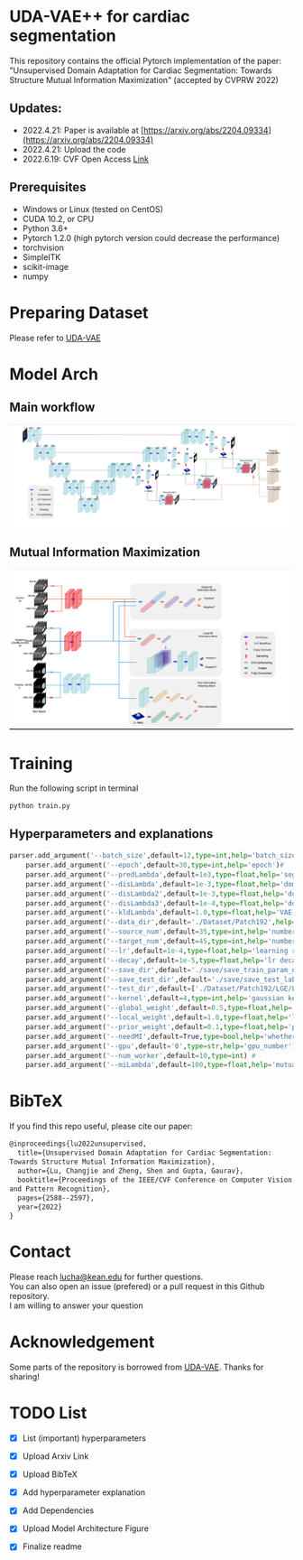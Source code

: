 # UDA-VAE++ for cardiac segmentation
This repository contains the official Pytorch implementation
of the paper: \
"Unsupervised Domain Adaptation for Cardiac Segmentation: Towards Structure Mutual Information Maximization" (accepted by CVPRW 2022)

## Updates:
- 2022.4.21: Paper is available at [https://arxiv.org/abs/2204.09334](https://arxiv.org/abs/2204.09334)
- 2022.4.21: Upload the code
- 2022.6.19: CVF Open Access [Link](https://openaccess.thecvf.com/content/CVPR2022W/Precognition/html/Lu_Unsupervised_Domain_Adaptation_for_Cardiac_Segmentation_Towards_Structure_Mutual_Information_CVPRW_2022_paper.html)

## Prerequisites
* Windows or Linux (tested on CentOS)
* CUDA 10.2, or CPU
* Python 3.6+
* Pytorch 1.2.0 (high pytorch version could decrease the performance)
* torchvision
* SimpleITK
* scikit-image
* numpy

# Preparing Dataset
Please refer to [UDA-VAE](https://github.com/FupingWu90/VarDA/tree/main/Dataset)

# Model Arch

## Main workflow
![workflow](https://github.com/LOUEY233/Toward-Mutual-Information/blob/main/repo/UDA-VAE2.png)

## Mutual Information Maximization
![mim](https://github.com/LOUEY233/Toward-Mutual-Information/blob/main/repo/MINE2.png)

# Training
Run the following script in terminal
```
python train.py
```

## Hyperparameters and explanations

```python
parser.add_argument('--batch_size',default=12,type=int,help='batch_size')#
    parser.add_argument('--epoch',default=30,type=int,help='epoch')#
    parser.add_argument('--predLambda',default=1e3,type=float,help='segmentation loss')#
    parser.add_argument('--disLambda',default=1e-3,type=float,help='domain distance loss 256 40 40(img size in multi-scale)')#
    parser.add_argument('--disLambda2',default=1e-3,type=float,help='domain distance loss 128 80 80 (img size in multi-scale)')#
    parser.add_argument('--disLambda3',default=1e-4,type=float,help='domain distance loss 64 160 160 (img size in multi-scale)')#
    parser.add_argument('--kldLambda',default=1.0,type=float,help='VAE loss')#
    parser.add_argument('--data_dir',default='./Dataset/Patch192',help='data_dir+(/source)or(/target)')#
    parser.add_argument('--source_num',default=35,type=int,help='number in source domain')#
    parser.add_argument('--target_num',default=45,type=int,help='number in target domain')#
    parser.add_argument('--lr',default=1e-4,type=float,help='learning rate')#
    parser.add_argument('--decay',default=1e-5,type=float,help='lr decay')#
    parser.add_argument('--save_dir',default='./save/save_train_param_num',type=str,help='save path')#
    parser.add_argument('--save_test_dir',default='./save/save_test_label_num',type=str,help='save test path')#
    parser.add_argument('--test_dir',default=['./Dataset/Patch192/LGE/LGE_Test/','./Dataset/Patch192/LGE/LGE_Vali/'],help='test dir')#
    parser.add_argument('--kernel',default=4,type=int,help='gaussian kernel size')#
    parser.add_argument('--global_weight',default=0.5,type=float,help='global MI')# we set the weight the same as the paper Deepinfo Max
    parser.add_argument('--local_weight',default=1.0,type=float,help='local MI')#
    parser.add_argument('--prior_weight',default=0.1,type=float,help='prior_MI')#
    parser.add_argument('--needMI',default=True,type=bool,help='whether need MI') #
    parser.add_argument('--gpu',default='0',type=str,help='gpu_number') #
    parser.add_argument('--num_worker',default=10,type=int) #
    parser.add_argument('--miLambda',default=100,type=float,help='mutual information loss')
```

# BibTeX

If you find this repo useful, please cite our paper:
```
@inproceedings{lu2022unsupervised,
  title={Unsupervised Domain Adaptation for Cardiac Segmentation: Towards Structure Mutual Information Maximization},
  author={Lu, Changjie and Zheng, Shen and Gupta, Gaurav},
  booktitle={Proceedings of the IEEE/CVF Conference on Computer Vision and Pattern Recognition},
  pages={2588--2597},
  year={2022}
}
```

# Contact
Please reach lucha@kean.edu for further questions.\
You can also open an issue (prefered) or a pull request in this Github repository.\
I am willing to answer your question

# Acknowledgement
Some parts of the repository is borrowed from [UDA-VAE](https://github.com/FupingWu90/VarDA). Thanks for sharing!

# TODO List
- [x] List (important) hyperparameters
- [x] Upload Arxiv Link
- [x] Upload BibTeX
- [x] Add hyperparameter explanation
- [x] Add Dependencies
- [x] Upload Model Architecture Figure
- [x] Finalize readme

